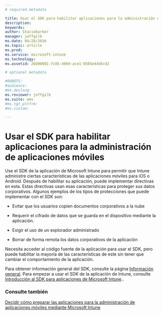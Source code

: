 ```yaml
---
# required metadata

title: Usar el SDK para habilitar aplicaciones para la administración de aplicaciones móviles | Microsoft Intune
description:
keywords:
author: Staciebarker
manager: jeffgilb
ms.date: 04/28/2016
ms.topic: article
ms.prod:
ms.service: microsoft-intune
ms.technology:
ms.assetid: 26b00081-7c05-4969-ace1-0585e44d5cd2

# optional metadata

#ROBOTS:
#audience:
#ms.devlang:
ms.reviewer: jeffgilb
ms.suite: ems
#ms.tgt_pltfrm:
#ms.custom:

---
```


# Usar el SDK para habilitar aplicaciones para la administración de aplicaciones móviles
Use el SDK de la aplicación de Microsoft Intune para permitir que Intune administre ciertas características de las aplicaciones móviles para iOS o Android. Después de habilitar su aplicación, puede implementar directivas en esta. Estas directivas usan esas características para proteger sus datos corporativos. Algunos ejemplos de los tipos de protecciones que puede implementar con el SDK son:

-   Evitar que los usuarios copien documentos corporativos a la nube

-   Requerir el cifrado de datos que se guarda en el dispositivo mediante la aplicación.

-   Exigir el uso de un explorador administrado

-   Borrar de forma remota los datos corporativos de la aplicación

Necesita acceder al código fuente de la aplicación para usar el SDK, pero puede habilitar la mayoría de las características de este sin tener que cambiar el comportamiento de la aplicación.

Para obtener información general del SDK, consulte la página [Información general](https://msdn.microsoft.com/en-us/library/mt627767.aspx). Para empezar a usar el SDK de la aplicación de Intune, consulte [Introducción al SDK para aplicaciones de Microsoft Intune](https://msdn.microsoft.com/library/mt627766.aspx)..

### Consulte también
[Decidir cómo preparar las aplicaciones para la administración de aplicaciones móviles mediante Microsoft Intune](decide-how-to-prepare-apps-for-mobile-application-management-with-microsoft-intune.md)



<!--HONumber=May16_HO1-->


